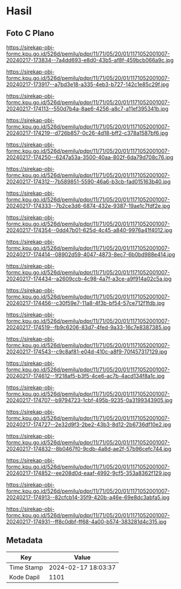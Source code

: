 # Hasil

## Foto C Plano

https://sirekap-obj-formc.kpu.go.id/526d/pemilu/pdpr/11/71/05/20/01/1171052001007-20240217-173834--7a4dd693-e8d0-43b5-af8f-459bcb066a9c.jpg

https://sirekap-obj-formc.kpu.go.id/526d/pemilu/pdpr/11/71/05/20/01/1171052001007-20240217-173917--a7bd3e18-a335-4eb3-b727-142c1e85c29f.jpg

https://sirekap-obj-formc.kpu.go.id/526d/pemilu/pdpr/11/71/05/20/01/1171052001007-20240217-174113--550d7b4a-8ae6-4256-a8c7-a11ef395341b.jpg

https://sirekap-obj-formc.kpu.go.id/526d/pemilu/pdpr/11/71/05/20/01/1171052001007-20240217-174219--d726b857-0c26-4d18-bff2-c378a1587bf6.jpg

https://sirekap-obj-formc.kpu.go.id/526d/pemilu/pdpr/11/71/05/20/01/1171052001007-20240217-174250--6247a53a-3500-40aa-802f-6da79d708c76.jpg

https://sirekap-obj-formc.kpu.go.id/526d/pemilu/pdpr/11/71/05/20/01/1171052001007-20240217-174312--7b589851-5590-46a6-b3cb-fad015163b40.jpg

https://sirekap-obj-formc.kpu.go.id/526d/pemilu/pdpr/11/71/05/20/01/1171052001007-20240217-174333--7b2ce3d6-6874-432e-9387-19ae1c7fdf2e.jpg

https://sirekap-obj-formc.kpu.go.id/526d/pemilu/pdpr/11/71/05/20/01/1171052001007-20240217-174354--0dd47b01-625d-4c45-a840-9976a41f4012.jpg

https://sirekap-obj-formc.kpu.go.id/526d/pemilu/pdpr/11/71/05/20/01/1171052001007-20240217-174414--08902d59-4047-4873-8ec7-6b0bd988e414.jpg

https://sirekap-obj-formc.kpu.go.id/526d/pemilu/pdpr/11/71/05/20/01/1171052001007-20240217-174434--a2609ccb-4c98-4a7f-a3ce-a9f914a02c5a.jpg

https://sirekap-obj-formc.kpu.go.id/526d/pemilu/pdpr/11/71/05/20/01/1171052001007-20240217-174456--c30f59e7-11a8-4f3b-bf54-57ce712f1fdb.jpg

https://sirekap-obj-formc.kpu.go.id/526d/pemilu/pdpr/11/71/05/20/01/1171052001007-20240217-174519--fb9c6206-83d7-4fed-9a33-16c7e8387385.jpg

https://sirekap-obj-formc.kpu.go.id/526d/pemilu/pdpr/11/71/05/20/01/1171052001007-20240217-174543--c9c8af81-e04d-410c-a8f9-70f457317129.jpg

https://sirekap-obj-formc.kpu.go.id/526d/pemilu/pdpr/11/71/05/20/01/1171052001007-20240217-174612--1f218af5-b3f5-4ce6-ac7b-4acd134f8a1c.jpg

https://sirekap-obj-formc.kpu.go.id/526d/pemilu/pdpr/11/71/05/20/01/1171052001007-20240217-174707--b9794723-1cbf-495b-9235-0a3199343905.jpg

https://sirekap-obj-formc.kpu.go.id/526d/pemilu/pdpr/11/71/05/20/01/1171052001007-20240217-174727--2e32d9f3-2be2-43b3-8d12-2b6736df10e2.jpg

https://sirekap-obj-formc.kpu.go.id/526d/pemilu/pdpr/11/71/05/20/01/1171052001007-20240217-174832--8b0467f0-9cdb-4a8d-ae2f-57b96cefc744.jpg

https://sirekap-obj-formc.kpu.go.id/526d/pemilu/pdpr/11/71/05/20/01/1171052001007-20240217-174852--ee208d0d-eaaf-4992-9cf5-353a8362f129.jpg

https://sirekap-obj-formc.kpu.go.id/526d/pemilu/pdpr/11/71/05/20/01/1171052001007-20240217-174913--82cfcb14-35f9-420b-a46e-69e8dc3abfa5.jpg

https://sirekap-obj-formc.kpu.go.id/526d/pemilu/pdpr/11/71/05/20/01/1171052001007-20240217-174931--ff8c0dbf-ff68-4a00-b574-383281d4c315.jpg


## Metadata

| Key        | Value               |
| ---------- | ------------------- |
| Time Stamp | 2024-02-17 18:03:37 |
| Kode Dapil | 1101                |




